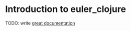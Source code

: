 # Introduction to euler_clojure

TODO: write [great documentation](http://jacobian.org/writing/great-documentation/what-to-write/)
